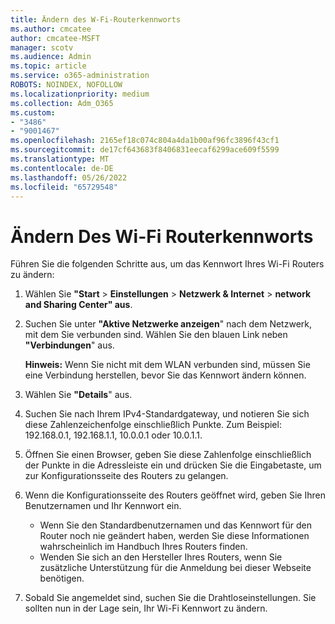 ```yaml
---
title: Ändern des W-Fi-Routerkennworts
ms.author: cmcatee
author: cmcatee-MSFT
manager: scotv
ms.audience: Admin
ms.topic: article
ms.service: o365-administration
ROBOTS: NOINDEX, NOFOLLOW
ms.localizationpriority: medium
ms.collection: Adm_O365
ms.custom:
- "3486"
- "9001467"
ms.openlocfilehash: 2165ef18c074c804a4da1b00af96fc3896f43cf1
ms.sourcegitcommit: de17cf643683f8406831eecaf6299ace609f5599
ms.translationtype: MT
ms.contentlocale: de-DE
ms.lasthandoff: 05/26/2022
ms.locfileid: "65729548"
---
```

# <a name="change-your-wi-fi-router-password"></a>Ändern Des Wi-Fi Routerkennworts

Führen Sie die folgenden Schritte aus, um das Kennwort Ihres Wi-Fi Routers zu ändern:

1. Wählen Sie **"Start** >  **Einstellungen** >  **Netzwerk & Internet** > **network and Sharing Center" aus**.

2. Suchen Sie unter **"Aktive Netzwerke anzeigen**" nach dem Netzwerk, mit dem Sie verbunden sind. Wählen Sie den blauen Link neben **"Verbindungen**" aus.

   **Hinweis:** Wenn Sie nicht mit dem WLAN verbunden sind, müssen Sie eine Verbindung herstellen, bevor Sie das Kennwort ändern können.

3. Wählen Sie **"Details**" aus.

4. Suchen Sie nach Ihrem IPv4-Standardgateway, und notieren Sie sich diese Zahlenzeichenfolge einschließlich Punkte. Zum Beispiel: 192.168.0.1, 192.168.1.1, 10.0.0.1 oder 10.0.1.1.

5. Öffnen Sie einen Browser, geben Sie diese Zahlenfolge einschließlich der Punkte in die Adressleiste ein und drücken Sie die Eingabetaste, um zur Konfigurationsseite des Routers zu gelangen.

6. Wenn die Konfigurationsseite des Routers geöffnet wird, geben Sie Ihren Benutzernamen und Ihr Kennwort ein.
   - Wenn Sie den Standardbenutzernamen und das Kennwort für den Router noch nie geändert haben, werden Sie diese Informationen wahrscheinlich im Handbuch Ihres Routers finden.
   - Wenden Sie sich an den Hersteller Ihres Routers, wenn Sie zusätzliche Unterstützung für die Anmeldung bei dieser Webseite benötigen.

7. Sobald Sie angemeldet sind, suchen Sie die Drahtloseinstellungen. Sie sollten nun in der Lage sein, Ihr Wi-Fi Kennwort zu ändern.
